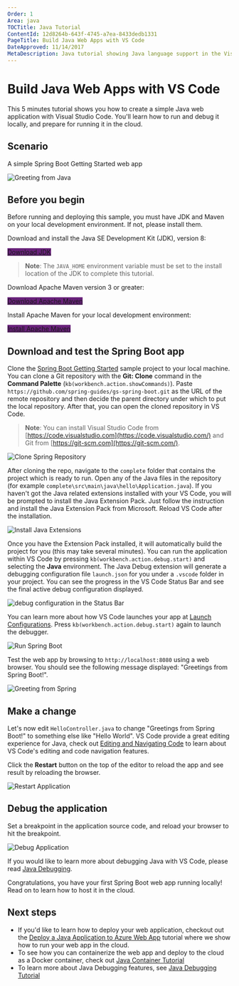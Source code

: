 ```yaml
---
Order: 1
Area: java
TOCTitle: Java Tutorial
ContentId: 12d8264b-643f-4745-a7ea-8433dedb1331
PageTitle: Build Java Web Apps with VS Code
DateApproved: 11/14/2017
MetaDescription: Java tutorial showing Java language support in the Visual Studio Code editor.
---
```

# Build Java Web Apps with VS Code

This 5 minutes tutorial shows you how to create a simple Java web application with Visual Studio Code. You'll learn how to run and debug it locally, and prepare for running it in the cloud.

## Scenario

A simple Spring Boot Getting Started web app

![Greeting from Java](images/java-tutorial/greeting-from-spring.png)

## Before you begin

Before running and deploying this sample, you must have JDK and Maven on your local development environment. If not, please install them.

Download and install the Java SE Development Kit (JDK), version 8:

<a class="tutorial-next-btn" href="http://www.oracle.com/technetwork/java/javase/downloads/jdk8-downloads-2133151.html" target="_blank" style="background-color:#68217A">Download JDK</a>

>**Note**: The `JAVA_HOME` environment variable must be set to the install location of the JDK to complete this tutorial.

Download Apache Maven version 3 or greater:

<a class="tutorial-next-btn" href="https://maven.apache.org/download.cgi" target="_blank" style="background-color:#68217A">Download Apache Maven</a>

Install Apache Maven for your local development environment:

<a class="tutorial-next-btn" href="https://maven.apache.org/install" target="_blank" style="background-color:#68217A">Install Apache Maven</a>

## Download and test the Spring Boot app

Clone the [Spring Boot Getting Started](https://github.com/spring-guides/gs-spring-boot) sample project to your local machine. You can clone a Git repository with the **Git: Clone** command in the **Command Palette** (`kb(workbench.action.showCommands)`). Paste `https://github.com/spring-guides/gs-spring-boot.git` as the URL of the remote repository and then decide the parent directory under which to put the local repository. After that, you can open the cloned repository in VS Code.

>**Note**: You can install Visual Studio Code from [https://code.visualstudio.com](https://code.visualstudio.com/) and Git from [https://git-scm.com](https://git-scm.com/).

![Clone Spring Repository](images/java-tutorial/clone-repository.gif)

After cloning the repo, navigate to the `complete` folder that contains the project which is ready to run. Open any of the Java files in the repository (for example `complete\src\main\java\hello\Application.java`). If you haven't got the Java related extensions installed with your VS Code, you will be prompted to install the Java Extension Pack. Just follow the instruction and install the Java Extension Pack from Microsoft. Reload VS Code after the installation.

![Install Java Extensions](images/java-tutorial/install-extensions.gif)

Once you have the Extension Pack installed, it will automatically build the project for you (this may take several minutes). You can run the application within VS Code by pressing `kb(workbench.action.debug.start)` and selecting the **Java** environment. The Java Debug extension will generate a debugging configuration file `launch.json` for you under a `.vscode` folder in your project. You can see the progress in the VS Code Status Bar and see the final active debug configuration displayed.

![debug configuration in the Status Bar](images/java-tutorial/debugging-status-bar.png)

You can learn more about how VS Code launches your app at [Launch Configurations](/docs/editor/debugging.md#launch-configurations). Press `kb(workbench.action.debug.start)` again to launch the debugger.

![Run Spring Boot](images/java-tutorial/run-spring-boot.gif)

Test the web app by browsing to `http://localhost:8080` using a web browser. You should see the following message displayed: "Greetings from Spring Boot!".

![Greeting from Spring](images/java-tutorial/greeting-from-spring.png)

## Make a change

Let's now edit `HelloController.java` to change "Greetings from Spring Boot!" to something else like "Hello World". VS Code provide a great editing experience for Java, check out [Editing and Navigating Code](/docs/languages/java.md#editing-and-navigating-code) to learn about VS Code's editing and code navigation features.

Click the **Restart** button on the top of the editor to reload the app and see result by reloading the browser.

![Restart Application](images/java-tutorial/restart-application.png)

## Debug the application

Set a breakpoint in the application source code, and reload your browser to hit the breakpoint.

![Debug Application](images/java-tutorial/debugging.png)

If you would like to learn more about debugging Java with VS Code, please read [Java Debugging](/docs/java/java-debugging.md).

Congratulations, you have your first Spring Boot web app running locally! Read on to learn how to host it in the cloud.

## Next steps

* If you'd like to learn how to deploy your web application, checkout out the [Deploy a Java Application to Azure Web App](/docs/java/java-webapp.md) tutorial where we show how to run your web app in the cloud.
* To see how you can containerize the web app and deploy to the cloud as a Docker container, check out [Java Container Tutorial](/docs/java/java-container.md)
* To learn more about Java Debugging features, see [Java Debugging Tutorial](/docs/java/java-debugging.md)
